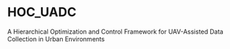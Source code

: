 # HOC_UADC
A Hierarchical Optimization and Control Framework for UAV-Assisted Data Collection in Urban Environments
